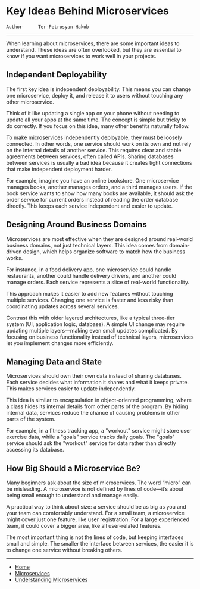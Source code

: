 # Key Ideas Behind Microservices

```info
Author      Ter-Petrosyan Hakob
```
---

When learning about microservices, there are some important ideas to understand. These ideas are often overlooked, but they are essential to know if you want microservices to work well in your projects.

## Independent Deployability

The first key idea is independent deployability. This means you can change one microservice, deploy it, and release it to users without touching any other microservice.

Think of it like updating a single app on your phone without needing to update all your apps at the same time. The concept is simple but tricky to do correctly. If you focus on this idea, many other benefits naturally follow.

To make microservices independently deployable, they must be loosely connected. In other words, one service should work on its own and not rely on the internal details of another service. This requires clear and stable agreements between services, often called APIs. Sharing databases between services is usually a bad idea because it creates tight connections that make independent deployment harder.

For example, imagine you have an online bookstore. One microservice manages books, another manages orders, and a third manages users. If the book service wants to show how many books are available, it should ask the order service for current orders instead of reading the order database directly. This keeps each service independent and easier to update.

## Designing Around Business Domains

Microservices are most effective when they are designed around real-world business domains, not just technical layers. This idea comes from domain-driven design, which helps organize software to match how the business works.

For instance, in a food delivery app, one microservice could handle restaurants, another could handle delivery drivers, and another could manage orders. Each service represents a slice of real-world functionality.

This approach makes it easier to add new features without touching multiple services. Changing one service is faster and less risky than coordinating updates across several services.

Contrast this with older layered architectures, like a typical three-tier system (UI, application logic, database). A simple UI change may require updating multiple layers—making even small updates complicated. By focusing on business functionality instead of technical layers, microservices let you implement changes more efficiently.

## Managing Data and State

Microservices should own their own data instead of sharing databases. Each service decides what information it shares and what it keeps private. This makes services easier to update independently.

This idea is similar to encapsulation in object-oriented programming, where a class hides its internal details from other parts of the program. By hiding internal data, services reduce the chance of causing problems in other parts of the system.

For example, in a fitness tracking app, a "workout" service might store user exercise data, while a "goals" service tracks daily goals. The "goals" service should ask the "workout" service for data rather than directly accessing its database.

## How Big Should a Microservice Be?

Many beginners ask about the size of microservices. The word “micro” can be misleading. A microservice is not defined by lines of code—it’s about being small enough to understand and manage easily.

A practical way to think about size: a service should be as big as you and your team can comfortably understand. For a small team, a microservice might cover just one feature, like user registration. For a large experienced team, it could cover a bigger area, like all user-related features.

The most important thing is not the lines of code, but keeping interfaces small and simple. The smaller the interface between services, the easier it is to change one service without breaking others.

---

- [Home](./../../README.md)
- [Microservices](./../tutorials.md)
- [Understanding Microservices](./1_Understanding_Microservices.md)